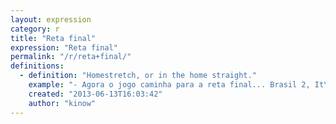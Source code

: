 ```yaml
---
layout: expression
category: r
title: "Reta final"
expression: "Reta final"
permalink: "/r/reta+final/"
definitions:
  - definition: "Homestretch, or in the home straight."
    example: "- Agora o jogo caminha para a reta final... Brasil 2, It\u00e1lia 2."
    created: "2013-06-13T16:03:42"
    author: "kinow"
---
```


